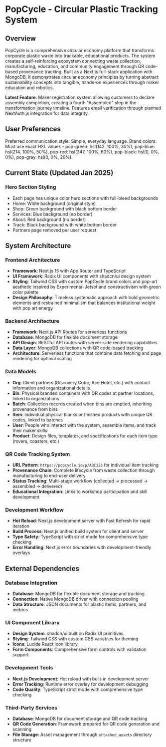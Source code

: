 # PopCycle - Circular Plastic Tracking System

## Overview

PopCycle is a comprehensive circular economy platform that transforms corporate plastic waste into trackable, educational products. The system creates a self-reinforcing ecosystem connecting waste collection, manufacturing, education, and community engagement through QR code-based provenance tracking. Built as a Next.js full-stack application with MongoDB, it demonstrates circular economy principles by turning abstract sustainability concepts into tangible, hands-on experiences through maker education and robotics.

**Latest Feature**: Maker registration system allowing customers to declare assembly completion, creating a fourth "Assembled" step in the transformation journey timeline. Features email verification through planned NextAuth.js integration for data integrity.

## User Preferences

Preferred communication style: Simple, everyday language.
Brand colors: Must use exact HSL values - pop-green: hsl(142, 100%, 35%), pop-blue: hsl(214, 100%, 50%), pop-red: hsl(347, 100%, 60%), pop-black: hsl(0, 0%, 0%), pop-gray: hsl(0, 0%, 20%).

## Current State (Updated Jan 2025)

### Hero Section Styling
- Each page has unique color hero sections with full-bleed backgrounds
- Home: White background (original style)
- Shop: Green background with black bottom border
- Services: Blue background (no border)
- About: Red background (no border) 
- Track: Black background with white bottom border
- Partners page removed per user request

## System Architecture

### Frontend Architecture
- **Framework**: Next.js 15 with App Router and TypeScript
- **UI Framework**: Radix UI components with shadcn/ui design system
- **Styling**: Tailwind CSS with custom PopCycle brand colors and pop-art aesthetic inspired by Experimental Jetset and constructivism with green color palette
- **Design Philosophy**: Timeless systematic approach with bold geometric elements and restrained minimalism that balances institutional weight with pop art energy

### Backend Architecture
- **Framework**: Next.js API Routes for serverless functions
- **Database**: MongoDB for flexible document storage
- **API Design**: RESTful API routes with server-side rendering capabilities
- **Data Layer**: MongoDB collections with QR code-based tracking
- **Architecture**: Serverless functions that combine data fetching and page rendering for optimal scaling

### Data Models
- **Org**: Client partners (Discovery Cube, Ace Hotel, etc.) with contact information and organizational details
- **Bin**: Physical branded containers with QR codes at partner locations, linked to organizations
- **Batch**: Collection records created when bins are emptied, inheriting provenance from bins
- **Item**: Individual physical blanks or finished products with unique QR codes, linked to batches
- **User**: People who interact with the system, assemble items, and track their maker skills
- **Product**: Design files, templates, and specifications for each item type (rovers, coasters, etc.)

### QR Code Tracking System
- **URL Pattern**: `https://popcycle.io/p/ABC123` for individual item tracking
- **Provenance Chain**: Complete lifecycle from waste collection through manufacturing to end-user delivery
- **Status Tracking**: Multi-stage workflow (collected → processed → assembled → delivered)
- **Educational Integration**: Links to workshop participation and skill development

### Development Workflow
- **Hot Reload**: Next.js development server with Fast Refresh for rapid iteration
- **Build Process**: Next.js unified build system for client and server
- **Type Safety**: TypeScript with strict mode for comprehensive type checking
- **Error Handling**: Next.js error boundaries with development-friendly overlays

## External Dependencies

### Database Integration 
- **Database**: MongoDB for flexible document storage and tracking
- **Connection**: Native MongoDB driver with connection pooling
- **Data Structure**: JSON documents for plastic items, partners, and metrics

### UI Component Library
- **Design System**: shadcn/ui built on Radix UI primitives
- **Styling**: Tailwind CSS with custom CSS variables for theming
- **Icons**: Lucide React icon library
- **Form Components**: Comprehensive form controls with validation support

### Development Tools
- **Next.js Development**: Hot reload with built-in development server
- **Error Tracking**: Runtime error overlay for development debugging
- **Code Quality**: TypeScript strict mode with comprehensive type checking

### Third-Party Services
- **Database**: MongoDB for document storage and QR code tracking
- **QR Code Generation**: Framework prepared for QR code generation and scanning
- **File Storage**: Asset management through `attached_assets` directory structure